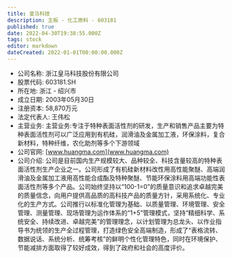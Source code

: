 ```yaml
---
title: 皇马科技
description: 主板 - 化工原料 - 603181
published: true
date: 2022-04-30T19:38:55.000Z
tags: stock
editor: markdown
dateCreated: 2022-01-01T00:00:00.000Z
---
```


- 公司名称: 浙江皇马科技股份有限公司
- 股票代码: 603181.SH
- 所在地: 浙江 - 绍兴市
- 成立日期: 2003年05月30日
- 注册资本: 58,870万元
- 法定代表人: 王伟松
- 主营业务: 主营业务:专注于特种表面活性剂的研发，生产和销售产品主要为特种表面活性剂可以广泛应用到有机硅，润滑油及金属加工液，环保涂料，复合新材料，特种纤维，农化助剂等多个下游领域
- 公司官网: [www.huangma.com](www.huangma.com)
- 公司介绍: 公司是目前国内生产规模较大、品种较全、科技含量较高的特种表面活性剂生产企业之一。公司形成了有机硅新材料改性用高性能聚醚、高端润滑油及金属加工液用高性能合成酯及特种聚醚、节能环保涂料用高端功能性表面活性剂等多个产品。公司始终坚持以“100-1=0”的质量意识和追求卓越完美的质量信念，向用户提供高品质的高科技产品的质量方针，采用系统化、专业化的生产方式。公司推行以标准化管理为基础、以质量管理、环境管理、安全管理、测量管理、现场管理为运作体系的“1+5”管理模式，坚持“精细科学、系统安全、持续改进、卓越完美”的管理理念，以计划管理为总龙头、以作业指导书为统领的生产全过程管理，打造绿色安全高端制造，形成了“表格流转、数据说话、系统分析、统筹考核”的鲜明个性化管理特色，同时在环境保护、节能减排方面取得了较好成效，得到了政府和社会的高度评价。


